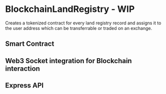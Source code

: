 # BlockchainLandRegistry - WIP
Creates a tokenized contract for every land registry record and assigns it to the user address which can be transferrable or traded on an exchange. 

## Smart Contract
## Web3 Socket integration for Blockchain interaction
## Express API
